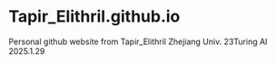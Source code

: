 # Tapir_Elithril.github.io

Personal github website from Tapir_Elithril
    Zhejiang Univ.
    23Turing AI 
2025.1.29
